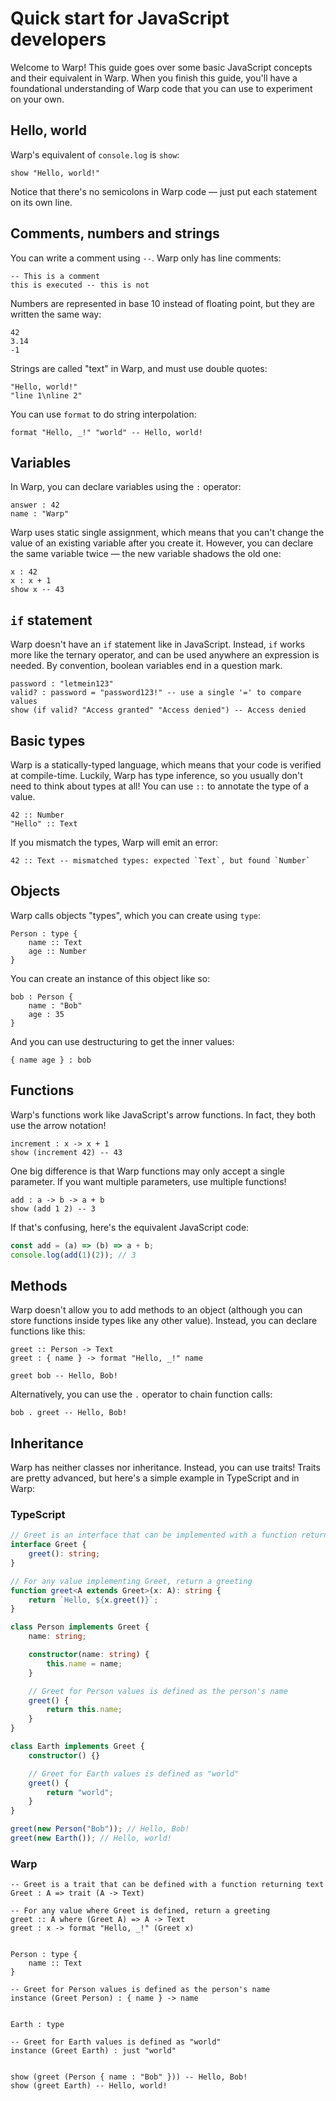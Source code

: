 # Quick start for JavaScript developers

Welcome to Warp! This guide goes over some basic JavaScript concepts and their equivalent in Warp. When you finish this guide, you'll have a foundational understanding of Warp code that you can use to experiment on your own.

## Hello, world

Warp's equivalent of `console.log` is `show`:

```warp
show "Hello, world!"
```

Notice that there's no semicolons in Warp code — just put each statement on its own line.

## Comments, numbers and strings

You can write a comment using `--`. Warp only has line comments:

```warp
-- This is a comment
this is executed -- this is not
```

Numbers are represented in base 10 instead of floating point, but they are written the same way:

```warp
42
3.14
-1
```

Strings are called "text" in Warp, and must use double quotes:

```warp
"Hello, world!"
"line 1\nline 2"
```

You can use `format` to do string interpolation:

```warp
format "Hello, _!" "world" -- Hello, world!
```

## Variables

In Warp, you can declare variables using the `:` operator:

```warp
answer : 42
name : "Warp"
```

Warp uses static single assignment, which means that you can't change the value of an existing variable after you create it. However, you can declare the same variable twice — the new variable shadows the old one:

```warp
x : 42
x : x + 1
show x -- 43
```

## `if` statement

Warp doesn't have an `if` statement like in JavaScript. Instead, `if` works more like the ternary operator, and can be used anywhere an expression is needed. By convention, boolean variables end in a question mark.

```warp
password : "letmein123"
valid? : password = "password123!" -- use a single '=' to compare values
show (if valid? "Access granted" "Access denied") -- Access denied
```

## Basic types

Warp is a statically-typed language, which means that your code is verified at compile-time. Luckily, Warp has type inference, so you usually don't need to think about types at all! You can use `::` to annotate the type of a value.

```warp
42 :: Number
"Hello" :: Text
```

If you mismatch the types, Warp will emit an error:

```warp
42 :: Text -- mismatched types: expected `Text`, but found `Number`
```

## Objects

Warp calls objects "types", which you can create using `type`:

```warp
Person : type {
    name :: Text
    age :: Number
}
```

You can create an instance of this object like so:

```warp
bob : Person {
    name : "Bob"
    age : 35
}
```

And you can use destructuring to get the inner values:

```warp
{ name age } : bob
```

## Functions

Warp's functions work like JavaScript's arrow functions. In fact, they both use the arrow notation!

```warp
increment : x -> x + 1
show (increment 42) -- 43
```

One big difference is that Warp functions may only accept a single parameter. If you want multiple parameters, use multiple functions!

```warp
add : a -> b -> a + b
show (add 1 2) -- 3
```

If that's confusing, here's the equivalent JavaScript code:

```javascript
const add = (a) => (b) => a + b;
console.log(add(1)(2)); // 3
```

## Methods

Warp doesn't allow you to add methods to an object (although you can store functions inside types like any other value). Instead, you can declare functions like this:

```warp
greet :: Person -> Text
greet : { name } -> format "Hello, _!" name

greet bob -- Hello, Bob!
```

Alternatively, you can use the `.` operator to chain function calls:

```warp
bob . greet -- Hello, Bob!
```

## Inheritance

Warp has neither classes nor inheritance. Instead, you can use traits! Traits are pretty advanced, but here's a simple example in TypeScript and in Warp:

### TypeScript

```typescript
// Greet is an interface that can be implemented with a function returning text
interface Greet {
    greet(): string;
}

// For any value implementing Greet, return a greeting
function greet<A extends Greet>(x: A): string {
    return `Hello, ${x.greet()}`;
}

class Person implements Greet {
    name: string;

    constructor(name: string) {
        this.name = name;
    }

    // Greet for Person values is defined as the person's name
    greet() {
        return this.name;
    }
}

class Earth implements Greet {
    constructor() {}

    // Greet for Earth values is defined as "world"
    greet() {
        return "world";
    }
}

greet(new Person("Bob")); // Hello, Bob!
greet(new Earth()); // Hello, world!
```

### Warp

```warp
-- Greet is a trait that can be defined with a function returning text
Greet : A => trait (A -> Text)

-- For any value where Greet is defined, return a greeting
greet :: A where (Greet A) => A -> Text
greet : x -> format "Hello, _!" (Greet x)


Person : type {
    name :: Text
}

-- Greet for Person values is defined as the person's name
instance (Greet Person) : { name } -> name


Earth : type

-- Greet for Earth values is defined as "world"
instance (Greet Earth) : just "world"


show (greet (Person { name : "Bob" })) -- Hello, Bob!
show (greet Earth) -- Hello, world!
```
